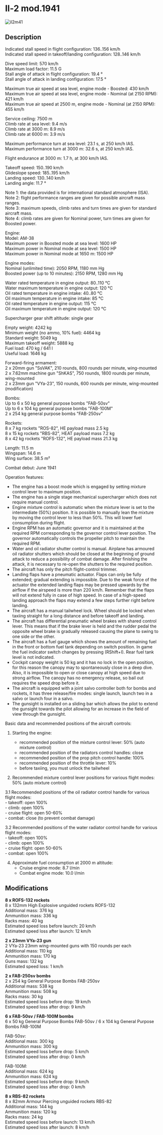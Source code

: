 # Il-2 mod.1941

![il2m41](../images/planes/il2m41.png)

## Description

Indicated stall speed in flight configuration: 136..156 km/h  
Indicated stall speed in takeoff/landing configuration: 128..146 km/h  
  
Dive speed limit: 570 km/h  
Maximum load factor: 11.5 G  
Stall angle of attack in flight configuration: 19.4 °  
Stall angle of attack in landing configuration: 17.5 °  
  
Maximum true air speed at sea level, engine mode - Boosted: 430 km/h  
Maximum true air speed at sea level, engine mode - Nominal (at 2150 RPM): 421 km/h  
Maximum true air speed at 2500 m, engine mode - Nominal (at 2150 RPM): 455 km/h  
  
Service ceiling: 7500 m  
Climb rate at sea level: 9.4 m/s  
Climb rate at 3000 m: 8.9 m/s  
Climb rate at 6000 m: 3.9 m/s  
  
Maximum performance turn at sea level: 23.1 s, at 250 km/h IAS.  
Maximum performance turn at 3000 m: 32.6 s, at 250 km/h IAS.  
  
Flight endurance at 3000 m: 1.7 h, at 300 km/h IAS.  
  
Takeoff speed: 150..190 km/h  
Glideslope speed: 185..195 km/h  
Landing speed: 130..140 km/h  
Landing angle: 11.7 °  
  
Note 1: the data provided is for international standard atmosphere (ISA).  
Note 2: flight performance ranges are given for possible aircraft mass ranges.  
Note 3: maximum speeds, climb rates and turn times are given for standard aircraft mass.  
Note 4: climb rates are given for Nominal power, turn times are given for Boosted power.  
  
Engine:  
Model: AM-38  
Maximum power in Boosted mode at sea level: 1600 HP  
Maximum power in Nominal mode at sea level: 1500 HP  
Maximum power in Nominal mode at 1650 m: 1500 HP  
  
Engine modes:  
Nominal (unlimited time): 2050 RPM, 1180 mm Hg  
Boosted power (up to 10 minutes): 2150 RPM, 1280 mm Hg  
  
Water rated temperature in engine output: 80..110 °C  
Water maximum temperature in engine output: 120 °C  
Oil rated temperature in engine intake: 40..80 °C  
Oil maximum temperature in engine intake: 85 °C  
Oil rated temperature in engine output: 115 °C  
Oil maximum temperature in engine output: 120 °C  
  
Supercharger gear shift altitude: single gear  
  
Empty weight: 4242 kg  
Minimum weight (no ammo, 10% fuel): 4464 kg  
Standard weight: 5049 kg  
Maximum takeoff weight: 5888 kg  
Fuel load: 470 kg / 641 l  
Useful load: 1646 kg  
  
Forward-firing armament:  
2 x 20mm gun "SsVAK", 210 rounds, 800 rounds per minute, wing-mounted  
2 x 7.62mm machine gun "ShKAS", 750 rounds, 1800 rounds per minute, wing-mounted  
2 x 23mm gun "VYa-23", 150 rounds, 600 rounds per minute, wing-mounted (modification)  
  
Bombs:  
Up to 6 x 50 kg general purpose bombs "FAB-50sv"  
Up to 6 x 104 kg general purpose bombs "FAB-100M"  
2 x 254 kg general purpose bombs "FAB-250sv"  
  
Rockets:  
8 x 7 kg rockets "ROS-82", HE payload mass 2.5 kg  
8 x 15 kg rockets "RBS-82", HEAT payload mass 7.2 kg  
8 x 42 kg rockets "ROFS-132", HE payload mass 21.3 kg  
  
Length: 11.5 m  
Wingspan: 14.6 m  
Wing surface: 38.5 m²  
  
Combat debut: June 1941  
  
Operation features:  
- The engine has a boost mode which is engaged by setting mixture control lever to maximum position.  
- The engine has a single stage mechanical supercharger which does not require manual control.  
- Engine mixture control is automatic when the mixture lever is set to the intermediate (50%) position. It is possible to manually lean the mixture by moving the control lever to less than 50%. This will lower fuel consumption during flight.  
- Engine RPM has an automatic governor and it is maintained at the required RPM corresponding to the governor control lever position. The governor automatically controls the propeller pitch to maintain the required RPM.  
- Water and oil radiator shutter control is manual. Airplane has armoured oil radiator shutters which should be closed at the beginning of ground attack to reduce a possibility of combat damage. After finishing the attack, it is necessary to re-open the shutters to the required position.  
- The aircraft has only the pitch flight-control trimmer.  
- Landing flaps have a pneumatic actuator. Flaps can only be fully extended; gradual extending is impossible. Due to the weak force of the actuator the extended landing flaps may be pressed upwards by the airflow if the airspeed is more than 220 km/h. Remember that the flaps will not extend fully in case of high speed. In case of a high-speed landing approach the flaps may extend a few steps further right before landing.  
- The aircraft has a manual tailwheel lock. Wheel should be locked when taxiing straight for a long distance and before takeoff and landing.  
- The aircraft has differential pneumatic wheel brakes with shared control lever. This means that if the brake lever is held and the rudder pedal the opposite wheel brake is gradually released causing the plane to swing to one side or the other.  
- The aircraft has a fuel gauge which shows the amount of remaining fuel in the front or bottom fuel tank depending on switch position. In game the fuel indicator switch changes by pressing (RShift+I). Rear fuel tank level is not indicated.   
- Cockpit canopy weight is 50 kg and it has no lock in the open position, for this reason the canopy may to spontaneously close in a deep dive. Also, it is impossible to open or close canopy at high speed due to strong airflow. The canopy has no emergency release, so bail out requires the speed drop before it.  
- The aircraft is equipped with a joint salvo controller both for bombs and rockets, it has three release/fire modes: single launch, launch two in a salvo or launch four in a salvo.  
- The gunsight is installed on a sliding bar which allows the pilot to extend the gunsight towards the pilot allowing for an increase in the field of view through the gunsight.  
  
Basic data and recommended positions of the aircraft controls:  
1. Starting the engine:  
	- recommended position of the mixture control lever: 50% (auto mixture control)  
	- recommended position of the radiators control handles: close  
	- recommended position of the prop pitch control handle: 100%  
	- recommended position of the throttle lever: 10%  
	- before taxiing, you must unlock the tailwheel  
  
2. Recommended mixture control lever positions for various flight modes: 50% (auto mixture control)  
  
3.1 Recommended positions of the oil radiator control handle for various flight modes:  
	- takeoff: open 100%  
	- climb: open 100%  
	- cruise flight: open 50-60%  
	- combat: close (to prevent combat damage)  
  
3.2 Recommended positions of the water radiator control handle for various flight modes:  
	- takeoff: open 100%  
	- climb: open 100%  
	- cruise flight: open 50-60%  
	- combat: open 100%  
  
4. Approximate fuel consumption at 2000 m altitude:  
	- Cruise engine mode: 8.7 l/min  
	- Combat engine mode: 10.0 l/min

## Modifications

**8 x ROFS-132 rockets**  
8 x 132mm High Explosive unguided rockets ROFS-132  
Additional mass: 376 kg  
Ammunition mass: 336 kg  
Racks mass: 40 kg  
Estimated speed loss before launch: 20 km/h  
Estimated speed loss after launch: 12 km/h

**2 x 23mm VYa-23 gun**  
2 VYa-23 23mm wing-mounted guns with 150 rounds per each  
Additional mass: 110 kg  
Ammunition mass: 170 kg  
Guns mass: 132 kg  
Estimated speed loss: 1 km/h

**2 x FAB-250sv bombs**  
2 x 254 kg General Purpose Bombs FAB-250sv  
Additional mass: 538 kg  
Ammunition mass: 508 kg  
Racks mass: 30 kg  
Estimated speed loss before drop: 19 km/h  
Estimated speed loss after drop: 9 km/h

**6 x FAB-50sv / FAB-100M bombs**  
6 x 50 kg General Purpose Bombs FAB-50sv / 6 x 104 kg General Purpose Bombs FAB-100M  
  
FAB-50sv:  
Additional mass: 300 kg  
Ammunition mass: 300 kg  
Estimated speed loss before drop: 5 km/h  
Estimated speed loss after drop: 0 km/h  
  
FAB-100M:  
Additional mass: 624 kg  
Ammunition mass: 624 kg  
Estimated speed loss before drop: 9 km/h  
Estimated speed loss after drop: 0 km/h

**8 x RBS-82 rockets**  
8 x 82mm Armour Piercing unguided rockets RBS-82  
Additional mass: 144 kg  
Ammunition mass: 120 kg  
Racks mass: 24 kg  
Estimated speed loss before launch: 13 km/h  
Estimated speed loss after launch: 8 km/h
